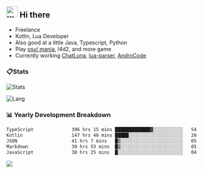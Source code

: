 ## <img alt="wave" src="https://raw.githubusercontent.com/MartinHeinz/MartinHeinz/master/wave.gif" width="30px"> Hi there

- Freelance
- Kotlin, Lua Developer
- Also good at a little Java, Typescript, Python
- Play [osu! mania](https://osu.ppy.sh/users/29808669), l4d2, and more game
- Currently working [ChatLuna](https://github.com/ChatLunaLab), [lua-parser](https://github.com/dingyi222666/lua-parser), [AndroCode](https://github.com/dingyi222666/AndroCode)

### 📋Stats

![Stats](https://github-readme-stats.vercel.app/api?username=dingyi222666&show_icons=true&icon_color=47A69E&title_color=47A69E&count_private=true)    

![Lang](https://github-readme-stats.vercel.app/api/top-langs/?username=dingyi222666&layout=compact&title_color=47A69E&hide=html,css,c,c%2B%2B)   

### 📊 Yearly Development Breakdown

<!--START_SECTION:waka-->

```txt
TypeScript              396 hrs 15 mins █████████████▓░░░░░░░░░░░   54.02 %
Kotlin                  147 hrs 46 mins █████░░░░░░░░░░░░░░░░░░░░   20.14 %
JSON                    41 hrs 7 mins   █▒░░░░░░░░░░░░░░░░░░░░░░░   05.61 %
Markdown                39 hrs 53 mins  █▒░░░░░░░░░░░░░░░░░░░░░░░   05.44 %
JavaScript              30 hrs 25 mins  █░░░░░░░░░░░░░░░░░░░░░░░░   04.15 %
```

<!--END_SECTION:waka-->

![](https://komarev.com/ghpvc/?username=dingyi222666)
